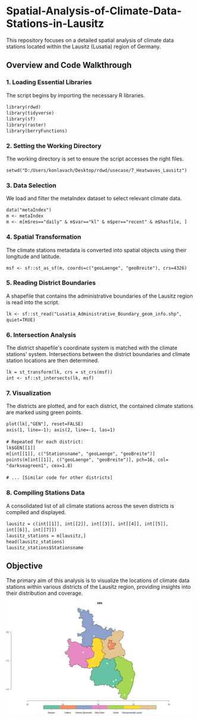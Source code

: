 # Spatial-Analysis-of-Climate-Data-Stations-in-Lausitz

This repository focuses on a detailed spatial analysis of climate data stations located within the Lausitz (Lusatia) region of Germany.

## Overview and Code Walkthrough

### 1. Loading Essential Libraries
The script begins by importing the necessary R libraries.

```{r }
library(rdwd)
library(tidyverse)
library(sf)
library(raster)
library(berryFunctions)
```

### 2. Setting the Working Directory
The working directory is set to ensure the script accesses the right files.
```{r }
setwd("D:/Users/konlavach/Desktop/rdwd/usecase/7_Heatwaves_Lausitz")
```

### 3. Data Selection
We load and filter the metaIndex dataset to select relevant climate data.
```{r }
data("metaIndex")
m <- metaIndex
m <- m[m$res=="daily" & m$var=="kl" & m$per=="recent" & m$hasfile, ]
```

### 4. Spatial Transformation
The climate stations metadata is converted into spatial objects using their longitude and latitude.
```{r }
msf <- sf::st_as_sf(m, coords=c("geoLaenge", "geoBreite"), crs=4326)
```

### 5. Reading District Boundaries
A shapefile that contains the administrative boundaries of the Lausitz region is read into the script.
```{r }
lk <- sf::st_read("Lusatia_Administrative_Boundary_geom_info.shp", quiet=TRUE)
```

### 6. Intersection Analysis
The district shapefile's coordinate system is matched with the climate stations' system. Intersections between the district boundaries and climate station locations are then determined.
```{r }
lk = st_transform(lk, crs = st_crs(msf))
int <- sf::st_intersects(lk, msf)
```

### 7. Visualization
The districts are plotted, and for each district, the contained climate stations are marked using green points.
```{r }
plot(lk[,"GEN"], reset=FALSE)
axis(1, line=-1); axis(2, line=-1, las=1)

# Repeated for each district:
lk$GEN[[1]]
m[int[[1]], c("Stationsname", "geoLaenge", "geoBreite")]
points(m[int[[1]], c("geoLaenge", "geoBreite")], pch=16, col= "darkseagreen1", cex=1.8)

# ... [Similar code for other districts]
```

### 8. Compiling Stations Data
A consolidated list of all climate stations across the seven districts is compiled and displayed.

```{r }
lausitz = c(int[[1]], int[[2]], int[[3]], int[[4]], int[[5]], int[[6]], int[[7]])
lausitz_stations = m[lausitz,]
head(lausitz_stations)
lausitz_stations$Stationsname
```

## Objective
The primary aim of this analysis is to visualize the locations of climate data stations within various districts of the Lausitz region, providing insights into their distribution and coverage.


![](Lausitz_WeatherStations_Map.png)<!-- -->




